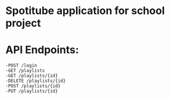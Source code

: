 # Spotitube application for school project
# API Endpoints: 
	-POST /login
	-GET /playlists
	-GET /playlists/{id}
	-DELETE /playlists/{id}
	-POST /playlists/{id}
	-PUT /playlists/{id}
